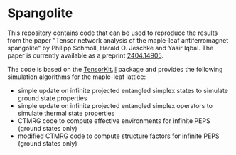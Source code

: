 # Spangolite

This repository contains code that can be used to reproduce the results from the paper "Tensor network analysis of the maple-leaf antiferromagnet spangolite" by Philipp Schmoll, Harald O. Jeschke and Yasir Iqbal. The paper is currently available as a preprint [2404.14905](https://arxiv.org/abs/2404.14905).

The code is based on the [TensorKit.jl](https://github.com/Jutho/TensorKit.jl) package and provides the following simulation algorithms for the maple-leaf lattice:
- simple update on infinite projected entangled simplex states to simulate ground state properties
- simple update on infinite projected entangled simplex operators to simulate thermal state properties
- CTMRG code to compute effective environments for infinite PEPS (ground states only)
- modified CTMRG code to compute structure factors for infinite PEPS (ground states only)
